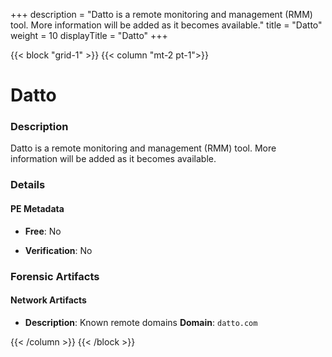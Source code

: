 +++
description = "Datto is a remote monitoring and management (RMM) tool. More information will be added as it becomes available."
title = "Datto"
weight = 10
displayTitle = "Datto"
+++


{{< block "grid-1" >}}
{{< column "mt-2 pt-1">}}

# Datto


### Description

Datto is a remote monitoring and management (RMM) tool. More information will be added as it becomes available.




### Details


#### PE Metadata


- **Free**: No

- **Verification**: No





### Forensic Artifacts




#### Network Artifacts

- **Description**: Known remote domains
  **Domain**: `datto.com`








{{< /column >}}
{{< /block >}}
